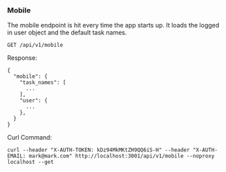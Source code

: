 ### Mobile

The mobile endpoint is hit every time the app starts up. It loads the logged in user object and the default task names.

`GET /api/v1/mobile`

Response:

    {
      "mobile": {
        "task_names": [
          ...
        ],
        "user": {
          ...
        },
      }
    }

Curl Command:

    curl --header "X-AUTH-TOKEN: kDz94MkMKtZH9QQ6iS-H" --header "X-AUTH-EMAIL: mark@mark.com" http://localhost:3001/api/v1/mobile --noproxy localhost --get

